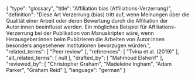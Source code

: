{
    "type": "glossary",
    "title": "Affiliation bias (Affiliations-Verzerrung)",
    "definition": "Diese Art Verzerrung (bias) tritt auf, wenn Meinungen über die Qualität einer Arbeit oder deren Bewertung durch die Affiliation der Autor:innen beeinflusst werden. Ein mögliches Beispiel für Affiliations-Verzerrung bei der Publikation von Manuskripten wäre, wenn Herausgeber:innen beim Publizieren die Arbeiten von Autor:innen besonders angesehener Institutionen bevorzugen würden.",
    "related_terms": [
        "Peer review"
    ],
    "references": [
        "Tvina et al. (2019)"
    ],
    "alt_related_terms": [
        null
    ],
    "drafted_by": [
        "Mahmoud Elsherif"
    ],
    "reviewed_by": [
        "Christopher Graham",
        "Madeleine Ingham",
        "Adam Parker",
        "Graham Reid"
    ],
    "language": "german"
}